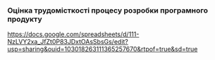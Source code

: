 ### Оцінка трудомісткості процесу розробки програмного продукту

https://docs.google.com/spreadsheets/d/111-NzLVY2xa_JfZt0P83JDxtOAsSbsGs/edit?usp=sharing&ouid=103018263111365257670&rtpof=true&sd=true
